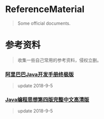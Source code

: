 # ReferenceMaterial
>Some official documents.
# 参考资料
>收集一些自己常用的参考资料，侵权立删。
### [阿里巴巴Java开发手册终极版](https://github.com/huzoyu/ReferenceMaterial/blob/master/%E9%98%BF%E9%87%8C%E5%B7%B4%E5%B7%B4Java%E5%BC%80%E5%8F%91%E6%89%8B%E5%86%8C%2528%E7%BB%88%E6%9E%81%E7%89%88%2529.pdf)
>update 2018-9-5
### [Java编程思想第四版完整中文高清版](https://github.com/huzoyu/ReferenceMaterial/blob/master/Java%E7%BC%96%E7%A8%8B%E6%80%9D%E6%83%B3%E7%AC%AC%E5%9B%9B%E7%89%88%E5%AE%8C%E6%95%B4%E4%B8%AD%E6%96%87%E9%AB%98%E6%B8%85%E7%89%88.pdf)
>update 2018-9-5
